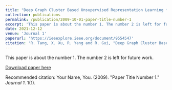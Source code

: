 ```yaml
---
title: "Deep Graph Cluster Based Unsupervised Representation Learning for PolSAR Image Classification"
collection: publications
permalink: /publication/2009-10-01-paper-title-number-1
excerpt: 'This paper is about the number 1. The number 2 is left for future work.'
date: 2021-12-12
venue: 'Journal 1'
paperurl: 'https://ieeexplore.ieee.org/document/9554547'
citation: 'R. Tang, X. Xu, R. Yang and R. Gui, "Deep Graph Cluster Based Unsupervised Representation Learning for PolSAR Image Classification," 2021 IEEE International Geoscience and Remote Sensing Symposium IGARSS, 2021, pp. 4252-4255, doi: 10.1109/IGARSS47720.2021.9554547.'
---
```

This paper is about the number 1. The number 2 is left for future work.

[Download paper here](https://ieeexplore.ieee.org/document/9554547)

Recommended citation: Your Name, You. (2009). "Paper Title Number 1." <i>Journal 1</i>. 1(1).